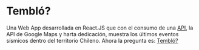 # Tembló?
Una Web App desarrollada en React.JS que con el consumo de una [API](https://xor.cl/api/sismo/), la API de Google Maps y harta dedicación, muestra los últimos eventos sísmicos dentro del territorio Chileno. Ahora la pregunta es: [Tembló?](https://temblo.cl/)

